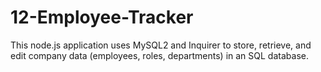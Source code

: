 # 12-Employee-Tracker

This node.js application uses MySQL2 and Inquirer to store, retrieve, and edit company data (employees, roles, departments) in an SQL database.
